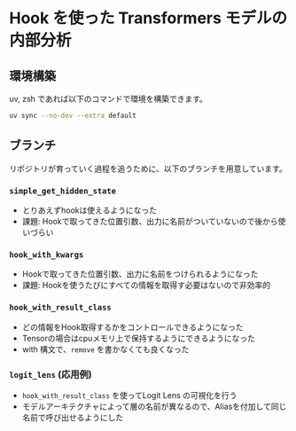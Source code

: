# Hook を使った Transformers モデルの内部分析


## 環境構築
uv, zsh であれば以下のコマンドで環境を構築できます。
```zsh
uv sync --no-dev --extra default
```

## ブランチ
リポジトリが育っていく過程を追うために、以下のブランチを用意しています。

### `simple_get_hidden_state`
- とりあえずhookは使えるようになった
- 課題: Hookで取ってきた位置引数、出力に名前がついていないので後から使いづらい

### `hook_with_kwargs`
- Hookで取ってきた位置引数、出力に名前をつけられるようになった
- 課題: Hookを使うたびにすべての情報を取得す必要はないので非効率的

### `hook_with_result_class`
- どの情報をHook取得するかをコントロールできるようになった
- Tensorの場合はcpuメモリ上で保持するようにできるようになった
- with 構文で、`remove` を書かなくても良くなった

### `logit_lens` (応用例)
- `hook_with_result_class` を使ってLogit Lens の可視化を行う
- モデルアーキテクチャによって層の名前が異なるので、Aliasを付加して同じ名前で呼び出せるようにした